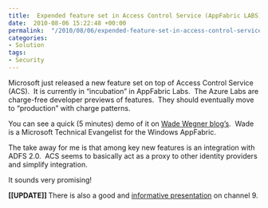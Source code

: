 ```yaml
---
title:  Expended feature set in Access Control Service (AppFabric LABS)
date:  2010-08-06 15:22:48 +00:00
permalink:  "/2010/08/06/expended-feature-set-in-access-control-service-appfabric-labs/"
categories:
- Solution
tags:
- Security
---
```

<p>Microsoft just released a new feature set on top of Access Control Service (ACS).&#160; It is currently in “incubation” in AppFabric Labs.&#160; The Azure Labs are charge-free developer previews of features.&#160; They should eventually move to “production” with charge patterns.</p>  <p>You can see a quick (5 minutes) demo of it on <a href="http://www.wadewegner.com/2010/08/use-social-web-providers-in-less-than-5-minutes/">Wade Wegner blog’s</a>.&#160; Wade is a Microsoft Technical Evangelist for the Windows AppFabric.</p>  <p>The take away for me is that among key new features is an integration with ADFS 2.0.&#160; ACS seems to basically act as a proxy to other identity providers and simplify integration.</p>  <p>It sounds very promising!</p>  <p><strong>[[UPDATE]] </strong>There is also a good and <a href="http://channel9.msdn.com/shows/Identity/Introducing-the-New-Features-of-the-August-Labs-Release-of-the-Access-Control-Service/">informative presentation</a> on channel 9.</p>